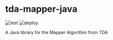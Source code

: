 # tda-mapper-java
![test](https://github.com/lucasimi/tda-mapper-java/actions/workflows/test.yaml/badge.svg) ![deploy](https://github.com/lucasimi/tda-mapper-java/actions/workflows/deploy.yaml/badge.svg)

A Java library for the Mapper Algorithm from TDA
